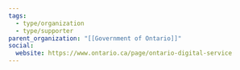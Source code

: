 ```yaml
---
tags:
  - type/organization
  - type/supporter
parent_organization: "[[Government of Ontario]]"
social:
  website: https://www.ontario.ca/page/ontario-digital-service
---
```

